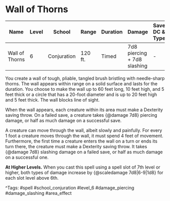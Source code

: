 # Wall of Thorns

| Name | Level | School | Range | Duration | Damage | Save DC & Type |
|------|-------|--------|-------|----------|--------|----------------|
| Wall of Thorns | 6 | Conjuration | 120 ft. | Timed | 7d8 piercing + 7d8 slashing | - |

You create a wall of tough, pliable, tangled brush bristling with needle-sharp thorns. The wall appears within range on a solid surface and lasts for the duration. You choose to make the wall up to 60 feet long, 10 feet high, and 5 feet thick or a circle that has a 20-foot diameter and is up to 20 feet high and 5 feet thick. The wall blocks line of sight.

When the wall appears, each creature within its area must make a Dexterity saving throw. On a failed save, a creature takes {@damage 7d8} piercing damage, or half as much damage on a successful save.

A creature can move through the wall, albeit slowly and painfully. For every 1 foot a creature moves through the wall, it must spend 4 feet of movement. Furthermore, the first time a creature enters the wall on a turn or ends its turn there, the creature must make a Dexterity saving throw. It takes {@damage 7d8} slashing damage on a failed save, or half as much damage on a successful one.

**At Higher Levels.** When you cast this spell using a spell slot of 7th level or higher, both types of damage increase by {@scaledamage 7d8|6-9|1d8} for each slot level above 6th.

^Tags: #spell #school_conjuration #level_6 #damage_piercing #damage_slashing #area_effect